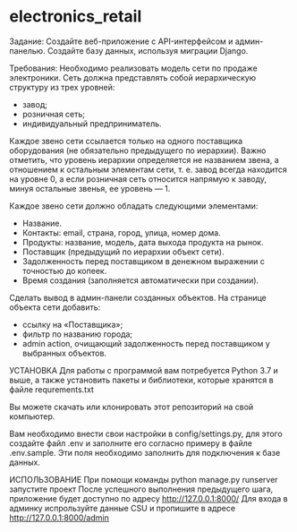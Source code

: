 # electronics_retail
Задание:
Создайте веб-приложение с API-интерфейсом и админ-панелью.
Создайте базу данных, используя миграции Django.

Требования:
Необходимо реализовать модель сети по продаже электроники.
Сеть должна представлять собой иерархическую структуру из трех уровней:
* завод;
* розничная сеть;
* индивидуальный предприниматель.

Каждое звено сети ссылается только на одного поставщика оборудования (не обязательно предыдущего по иерархии). 
Важно отметить, что уровень иерархии определяется не названием звена, а отношением к остальным элементам сети, т. е. завод всегда находится на уровне 0, 
а если розничная сеть относится напрямую к заводу, минуя остальные звенья, ее уровень — 1.

Каждое звено сети должно обладать следующими элементами:
* Название.
* Контакты:
    email,
    страна,
    город,
    улица,
    номер дома.
* Продукты:
    название,
    модель,
    дата выхода продукта на рынок.
* Поставщик (предыдущий по иерархии объект сети).
* Задолженность перед поставщиком в денежном выражении с точностью до копеек.
* Время создания (заполняется автоматически при создании).

Сделать вывод в админ-панели созданных объектов.
На странице объекта сети добавить:
* ссылку на «Поставщика»;
* фильтр по названию города;
* admin action, очищающий задолженность перед поставщиком у выбранных объектов.

УСТАНОВКА
Для работы с программой вам потребуется Python 3.7 и выше, а также установить пакеты и библиотеки, которые хранятся в файле requrements.txt

Вы можете скачать или клонировать этот репозиторий на свой компьютер.

Вам необходимо внести свои настройки в config/settings.py, для этого создайте файл .env и заполните его согласно примеру в файле .env.sample. Эти поля необходимо заполнить для подключения к базе данных.

ИСПОЛЬЗОВАНИЕ
При помощи команды python manage.py runserver запустите проект
После успешного выполнения предыдущего шага, приложение будет доступно по адресу http://127.0.0.1:8000/
Для входа в админку испрользуйте данные CSU и пропишите в адресе http://127.0.0.1:8000/admin
